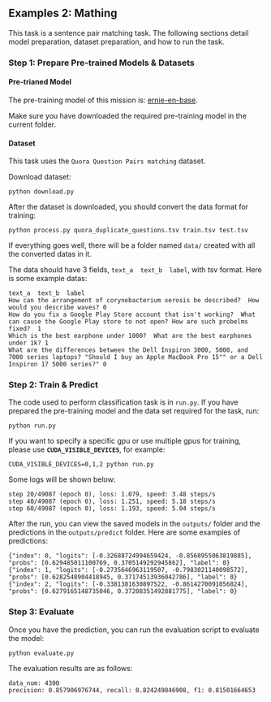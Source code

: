 ## Examples 2: Mathing
This task is a sentence pair matching task. The following sections detail model preparation, dataset preparation, and how to run the task.

### Step 1: Prepare Pre-trained Models & Datasets

#### Pre-trianed Model

The pre-training model of this mission is: [ernie-en-base](https://github.com/PaddlePaddle/PALM/tree/r0.3-api).

Make sure you have downloaded the required pre-training model in the current folder.


#### Dataset

This task uses the `Quora Question Pairs matching` dataset. 

Download dataset:
```shell
python download.py
```

After the dataset is downloaded, you should convert the data format for training:
```shell
python process.py quora_duplicate_questions.tsv train.tsv test.tsv
```

If everything goes well, there will be a folder named `data/`  created with all the converted datas in it.

The data should have 3 fields,  `text_a  text_b  label`, with tsv format. Here is some example datas:

```
text_a  text_b  label
How can the arrangement of corynebacterium xerosis be described?  How would you describe waves? 0
How do you fix a Google Play Store account that isn't working?  What can cause the Google Play store to not open? How are such probelms fixed?  1
Which is the best earphone under 1000?  What are the best earphones under 1k? 1
What are the differences between the Dell Inspiron 3000, 5000, and 7000 series laptops? "Should I buy an Apple MacBook Pro 15"" or a Dell Inspiron 17 5000 series?" 0
```



### Step 2: Train & Predict

The code used to perform classification task is in `run.py`. If you have prepared the pre-training model and the data set required for the task, run:

```shell
python run.py
```

If you want to specify a specific gpu or use multiple gpus for training, please use **`CUDA_VISIBLE_DEVICES`**, for example:

```shell
CUDA_VISIBLE_DEVICES=0,1,2 python run.py
```

Some logs will be shown below:

```
step 20/49087 (epoch 0), loss: 1.079, speed: 3.48 steps/s
step 40/49087 (epoch 0), loss: 1.251, speed: 5.18 steps/s
step 60/49087 (epoch 0), loss: 1.193, speed: 5.04 steps/s
```


After the run, you can view the saved models in the `outputs/` folder and the predictions in the `outputs/predict` folder. Here are some examples of predictions:


```
{"index": 0, "logits": [-0.32688724994659424, -0.8568955063819885], "probs": [0.629485011100769, 0.3705149292945862], "label": 0}
{"index": 1, "logits": [-0.2735646963119507, -0.7983021140098572], "probs": [0.6282548904418945, 0.37174513936042786], "label": 0}
{"index": 2, "logits": [-0.3381381630897522, -0.8614270091056824], "probs": [0.6279165148735046, 0.37208351492881775], "label": 0}
```

### Step 3: Evaluate

Once you have the prediction, you can run the evaluation script to evaluate the model:

```shell
python evaluate.py
```

The evaluation results are as follows:

```
data_num: 4300
precision: 0.857906976744, recall: 0.824249846908, f1: 0.81501664653
```
